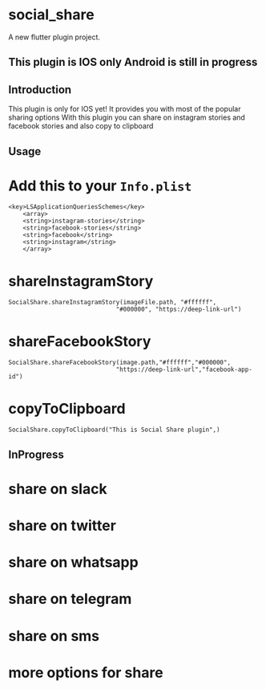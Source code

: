 # social_share

A new flutter plugin project.

## This plugin is IOS only Android is still in progress

## Introduction

This plugin is only for IOS yet!
It provides you with most of the popular sharing options
With this plugin you can share on instagram stories and facebook stories and also copy to clipboard

## Usage

# Add this to your `Info.plist`

```
<key>LSApplicationQueriesSchemes</key>
	<array>
	<string>instagram-stories</string>
	<string>facebook-stories</string>
	<string>facebook</string>
	<string>instagram</string>
	</array>
```

# shareInstagramStory

```
SocialShare.shareInstagramStory(imageFile.path, "#ffffff",
                              "#000000", "https://deep-link-url")
```

# shareFacebookStory

```
SocialShare.shareFacebookStory(image.path,"#ffffff","#000000",
                              "https://deep-link-url","facebook-app-id")
```

# copyToClipboard

```
SocialShare.copyToClipboard("This is Social Share plugin",)
```

## InProgress

# share on slack

# share on twitter

# share on whatsapp

# share on telegram

# share on sms

# more options for share
